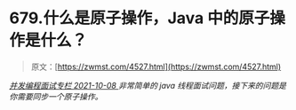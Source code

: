 <!--yml
category: 未分类
date: 0001-01-01 00:00:00
-->

# 679.什么是原子操作，Java 中的原子操作是什么？

> 原文：[https://zwmst.com/4527.html](https://zwmst.com/4527.html)

   [ *并发编程面试专栏* ](https://zwmst.com/%e5%b9%b6%e5%8f%91%e7%bc%96%e7%a8%8b%e9%9d%a2%e8%af%95%e4%b8%93%e6%a0%8f)*[ <time datetime="2021-10-08T23:57:21+08:00"> 2021-10-08 </time> ](https://zwmst.com/4527.html)  非常简单的 java 线程面试问题，接下来的问题是你需要同步一个原子操作。*